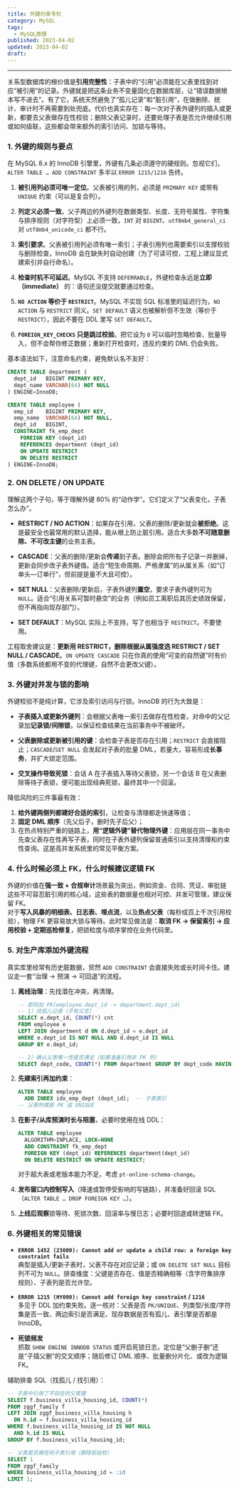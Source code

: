 ```yaml
---
title: 外键约束专栏
category: MySQL
tags:
  - MySQL原理
published: 2023-04-02
updated: 2023-04-02
draft:
---
```

---

关系型数据库的根价值是**引用完整性**：子表中的“引用”必须能在父表里找到对应“被引用”的记录。外键就是把这条业务不变量固化在数据库层，让“错误数据根本写不进去”。有了它，系统天然避免了“孤儿记录”和“脏引用”，在做删除、统计、审计时不再需要到处兜底。代价也真实存在：每一次对子表外键列的插入或更新，都要去父表做存在性校验；删除父表记录时，还要处理子表是否允许继续引用或如何级联，这些都会带来额外的索引访问、加锁与等待。

### 1. 外键的规则与要点

在 MySQL 8.x 的 InnoDB 引擎里，外键有几条必须遵守的硬规则。忽视它们，`ALTER TABLE … ADD CONSTRAINT` 多半以 `ERROR 1215/1216` 告终。

1. **被引用列必须可唯一定位**。父表被引用的列，必须是 `PRIMARY KEY` 或带有 `UNIQUE` 约束（可以是复合列）。
    
2. **列定义必须一致**。父子两边的外键列在数据类型、长度、无符号属性、字符集与排序规则（对字符型）上必须一致，`INT` 对 `BIGINT`、`utf8mb4_general_ci` 对 `utf8mb4_unicode_ci` 都不行。
    
3. **索引要求**。父表被引用列必须有唯一索引；子表引用列也需要索引以支撑校验与删除检查，InnoDB 会在缺失时自动创建（为了可读可控，工程上建议显式建索引并自行命名）。
    
4. **检查时机不可延迟**。MySQL 不支持 `DEFERRABLE`，外键检查永远是**立即（immediate）** 的：语句还没提交就要通过检查。
    
5. **`NO ACTION` 等价于 `RESTRICT`**。MySQL 不实现 SQL 标准里的延迟行为，`NO ACTION` 与 `RESTRICT` 同义。`SET DEFAULT` 语义也被解析但不生效（等价于 `RESTRICT`），因此不要在 DDL 里写 `SET DEFAULT`。
    
6. **`FOREIGN_KEY_CHECKS` 只是跳过校验**。把它设为 `0` 可以临时忽略检查、批量导入，但不会帮你修正数据；重新打开检查时，违反约束的 DML 仍会失败。
    

基本语法如下，注意命名约束，避免默认名不友好：

```sql
CREATE TABLE department (
  dept_id   BIGINT PRIMARY KEY,
  dept_name VARCHAR(64) NOT NULL
) ENGINE=InnoDB;

CREATE TABLE employee (
  emp_id    BIGINT PRIMARY KEY,
  emp_name  VARCHAR(64) NOT NULL,
  dept_id   BIGINT,
  CONSTRAINT fk_emp_dept
    FOREIGN KEY (dept_id)
    REFERENCES department (dept_id)
    ON UPDATE RESTRICT
    ON DELETE RESTRICT
) ENGINE=InnoDB;
```

### 2. ON DELETE / ON UPDATE

理解这两个子句，等于理解外键 80% 的“动作学”。它们定义了“父表变化，子表怎么办”。

- **RESTRICT / NO ACTION**：如果存在引用，父表的删除/更新就会**被拒绝**。这是最安全也最常用的默认选择，能从根上防止脏引用。适合大多数**不可随意删除、不可改主键**的业务主表。
    
- **CASCADE**：父表的删除/更新会**传递**到子表。删除会把所有子记录一并删掉，更新会同步改子表外键值。适合“短生命周期、严格隶属”的从属关系（如“订单头—订单行”，但前提是量不大且可控）。
    
- **SET NULL**：父表删除/更新后，子表外键列**置空**，要求子表外键列可为 `NULL`。适合“引用关系可暂时悬空”的业务（例如员工离职后其历史绩效保留，但不再指向现存部门）。
    
- **SET DEFAULT**：MySQL 实际上不支持，写了也相当于 `RESTRICT`。不要使用。
    

工程取舍建议是：**更新用 RESTRICT，删除根据从属强度选 RESTRICT / SET NULL / CASCADE**。`ON UPDATE CASCADE` 只在你真的使用“可变的自然键”时有价值（多数系统都用不变的代理键，自然不会更改父键）。

### 3. 外键对并发与锁的影响

外键校验不是纯计算，它涉及索引访问与行锁。InnoDB 的行为大致是：

- **子表插入或更新外键列**：会根据父表唯一索引去做存在性检查，对命中的父记录加**记录锁/间隙锁**，以保证检查结果在当前事务中不被破坏。
    
- **父表删除或更新被引用的键**：会检查子表是否存在引用；`RESTRICT` 会直接阻止；`CASCADE`/`SET NULL` 会发起对子表的批量 DML，若量大，容易形成**长事务**，并扩大锁定范围。
    
- **交叉操作导致死锁**：会话 A 在子表插入等待父表锁，另一个会话 B 在父表删除等待子表锁，便可能出现经典死锁，最终其中一个回滚。
    

降低风险的三件事最有效：  
1. **给外键两侧列都建好合适的索引**，让检查与清理都走快速等值；  
2. **固定 DML 顺序**（先父后子，删时先子后父）；  
3. 在热点特别严重的链路上，**用“逻辑外键”替代物理外键**：应用层在同一事务中先查父表存在性再写子表，同时在子表外键列保留普通索引以支持清理和约束性查询。这是高并发系统里的常见平衡方案。

### 4. 什么时候必须上 FK，什么时候建议逻辑 FK

外键的价值在**强一致 + 合规审计**场景最为突出，例如资金、合同、凭证、审批链这些不可容忍脏引用的核心域，这些表的数据量也相对可控、并发可管理，建议保留 FK。  
对于**写入风暴的明细表、日志表、埋点流**，以及**热点父表**（每秒成百上千次引用校验），物理 FK 更容易放大锁与等待。此时常见做法是：**取消 FK → 保留索引 → 应用校验 + 定期巡检修复**，把锁粒度与顺序掌控在业务代码里。

### 5. 对生产库添加外键流程

真实库里经常有历史脏数据，贸然 `ADD CONSTRAINT` 会直接失败或长时间卡住。建议走一套“治理 → 预演 → 可回退”的流程。

1. **离线治理**：先找潜在冲突，再清理。
    
    ```sql
    -- 即将加 FK(employee.dept_id -> department.dept_id)
    -- 1）找孤儿记录（子有父无）
    SELECT e.dept_id, COUNT(*) cnt
    FROM employee e
    LEFT JOIN department d ON d.dept_id = e.dept_id
    WHERE e.dept_id IS NOT NULL AND d.dept_id IS NULL
    GROUP BY e.dept_id;
    
    -- 2）确认父表唯一性是否满足（如果准备引用非 PK 列）
    SELECT dept_code, COUNT(*) FROM department GROUP BY dept_code HAVING COUNT(*) > 1;
    ```
    
2. **先建索引再加约束**：
    
    ```sql
    ALTER TABLE employee
      ADD INDEX idx_emp_dept (dept_id);  -- 子表索引
    -- 父表列需是 PK 或 UNIQUE
    ```
    
3. **在影子/从库预演时长与阻塞**，必要时使用在线 DDL：
    
    ```sql
    ALTER TABLE employee
      ALGORITHM=INPLACE, LOCK=NONE
      ADD CONSTRAINT fk_emp_dept
      FOREIGN KEY (dept_id) REFERENCES department(dept_id)
      ON DELETE RESTRICT ON UPDATE RESTRICT;
    ```
    
    对于超大表或老版本能力不足，考虑 `pt-online-schema-change`。
    
4. **发布窗口内控制写入**（降速或暂停受影响的写链路），并准备好回滚 SQL（`ALTER TABLE … DROP FOREIGN KEY …`）。
    
5. **上线后观察**锁等待、死锁次数、回滚率与慢日志；必要时回退或转逻辑 FK。
    

### 6. 外键相关的常见错误

- **`ERROR 1452 (23000): Cannot add or update a child row: a foreign key constraint fails`**  
    典型是插入/更新子表时，父表不存在对应记录；或 `ON DELETE SET NULL` 目标列不可为 `NULL`。排查维度：父键是否存在、值是否精确相等（含字符集排序规则）、子表列是否允许空。
    
- **`ERROR 1215 (HY000): Cannot add foreign key constraint` / `1216`**  
    多见于 DDL 加约束失败。逐一核对：父表是否 `PK/UNIQUE`、列类型/长度/字符集是否一致、两边索引是否满足、现存数据是否有孤儿、表引擎是否都是 InnoDB。
    
- **死锁频发**  
    抓取 `SHOW ENGINE INNODB STATUS` 或开启死锁日志，定位是“父删子删”还是“子插父删”的交叉顺序；随后修订 DML 顺序、批量删分片化、或改为逻辑 FK。
    

辅助排查 SQL（找孤儿 / 找引用）：

```sql
-- 子表中引用了不存在的父表键
SELECT f.business_villa_housing_id, COUNT(*)
FROM zggf_family f
LEFT JOIN zggf_business_villa_housing h
  ON h.id = f.business_villa_housing_id
WHERE f.business_villa_housing_id IS NOT NULL
  AND h.id IS NULL
GROUP BY f.business_villa_housing_id;

-- 父表是否被任何子表引用（删除前自检）
SELECT 1
FROM zggf_family
WHERE business_villa_housing_id = :id
LIMIT 1;
```